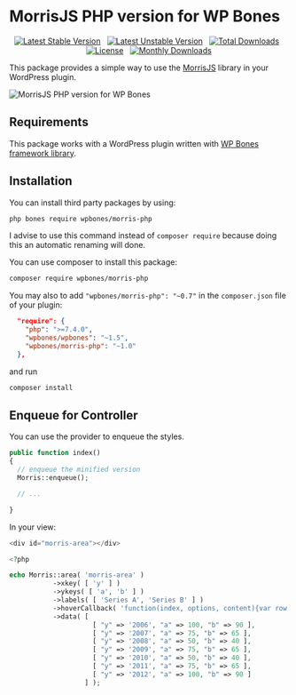 # MorrisJS PHP version for WP Bones

<div align="center">

[![Latest Stable Version](https://poser.pugx.org/wpbones/morris-php/v/stable?style=for-the-badge)](https://packagist.org/packages/wpbones/morris-php) &nbsp;
[![Latest Unstable Version](https://poser.pugx.org/wpbones/morris-php/v/unstable?style=for-the-badge)](https://packagist.org/packages/wpbones/morris-php) &nbsp;
[![Total Downloads](https://poser.pugx.org/wpbones/morris-php/downloads?style=for-the-badge)](https://packagist.org/packages/wpbones/morris-php) &nbsp;
[![License](https://poser.pugx.org/wpbones/morris-php/license?style=for-the-badge)](https://packagist.org/packages/wpbones/morris-php) &nbsp;
[![Monthly Downloads](https://poser.pugx.org/wpbones/morris-php/d/monthly?style=for-the-badge)](https://packagist.org/packages/wpbones/morris-php)

</div>

This package provides a simple way to use the [MorrisJS](https://morrisjs.github.io/morris.js/) library in your WordPress plugin.

![MorrisJS PHP version for WP Bones](https://github.com/user-attachments/assets/194a457a-f48e-41f5-bcd7-8676b5506457)

## Requirements

This package works with a WordPress plugin written with [WP Bones framework library](https://github.com/wpbones/WPBones).


## Installation

You can install third party packages by using:

```sh copy
php bones require wpbones/morris-php
```

I advise to use this command instead of `composer require` because doing this an automatic renaming will done.

You can use composer to install this package:

```sh copy
composer require wpbones/morris-php
```

You may also to add `"wpbones/morris-php": "~0.7"` in the `composer.json` file of your plugin:

```json copy filename="composer.json" {4}
  "require": {
    "php": ">=7.4.0",
    "wpbones/wpbones": "~1.5",
    "wpbones/morris-php": "~1.0"
  },
```

and run

```sh copy
composer install
```

## Enqueue for Controller

You can use the provider to enqueue the styles.

```php copy
public function index()
{
  // enqueue the minified version
  Morris::enqueue();

  // ...

}
```

In your view:

```php copy filename="your_view.php" copy
<div id="morris-area"></div>

<?php

echo Morris::area( 'morris-area' )
           ->xkey( [ 'y' ] )
           ->ykeys( [ 'a', 'b' ] )
           ->labels( [ 'Series A', 'Series B' ] )
           ->hoverCallback( 'function(index, options, content){var row = options.data[index];return "sin(" + row.x + ") = " + row.y;}' )
           ->data( [
                     [ "y" => '2006', "a" => 100, "b" => 90 ],
                     [ "y" => '2007', "a" => 75, "b" => 65 ],
                     [ "y" => '2008', "a" => 50, "b" => 40 ],
                     [ "y" => '2009', "a" => 75, "b" => 65 ],
                     [ "y" => '2010', "a" => 50, "b" => 40 ],
                     [ "y" => '2011', "a" => 75, "b" => 65 ],
                     [ "y" => '2012', "a" => 100, "b" => 90 ]
                   ] );
```
